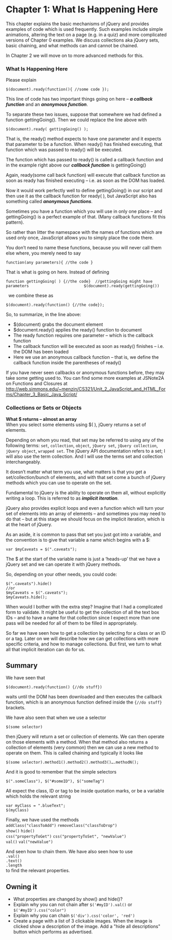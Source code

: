 # Chapter 1: What Is Happening Here 

This chapter explains the basic mechanisms of jQuery and provides examples of code which is used frequently. Such examples include simple animations, altering the text on a page (e.g. in a quiz) and more complicated versions of Chapter 0 examples. We discuss collections aka jQuery sets, basic chaining, and what methods can and cannot be chained.

In Chapter 2 we will move on to more advanced methods for this.


### What Is Happening Here 

Please explain  

    $(document).ready(function(){ //some code });
    
This line of code has two important things going on here – _**a callback function**_ and an _**anonymous function**_. 

To separate these two issues, suppose that somewhere we had defined a function gettingGoing(). Then we could replace the line above with 

    $(document).ready( gettingGoing() );
    
That is, the ready() method expects to have one parameter and it expects that parameter to be a function. When ready() has finished executing, that function which was passed to ready() will be executed.

The function which has passed to ready() is called a callback function and in the example right above our _**callback function**_ is gettingGoing()  

Again, ready(some call back function) will execute that callback function as soon as ready has finished executing – i.e. as soon as the DOM has loaded. 

Now it would work perfectly well to define gettingGoing() in our script and then use it as the callback function for ready( ), but JavaScript also has something called _**anonymous functions**_.  

Sometimes you have a function which you will use in only one place – and gettingGoing() is a perfect example of that.  (Many callback functions fit this pattern).  

So rather than litter the namespace with the names of functions which are used only once, JavaScript allows you to simply place the code there. 

You don’t need to name these functions, because you will never call them else where, you merely need to say 

    function(any parameters){ //the code }

That is what is going on here. Instead of defining

    function gettingGoing( ) {//the code}  //gettingGoing might have parameters                        $(document).ready(gettingGoing())    
 
 we combine these as 
    
    $(document).ready(function() {//the code});

So, to summarize, in the line above:
- $(document) grabs the document element
- $document.ready() applies the ready() function to document
- The ready function requires one parameter – which is the callback function
- The callback function will be executed as soon as ready() finishes – i.e. the DOM has been loaded
- Here we use an anonymous callback function – that is, we define the callback function inside the parentheses of ready()
  
If you have never seen callbacks or anonymous functions before, they may take some getting used to.  You can find some more examples at JSNote2A on Functions and Closures at http://web.simmons.edu/~menzin/CS321/Unit_2_JavaScript_and_HTML_Forms/Chapter_3_Basic_Java_Script/  


### Collections or Sets or Objects 

**What $ returns – almost an array** <br>
When you select some elements using $( ), jQuery returns a set of elements.

Depending on whom you read, that set may be referred to using any of the following terms: `set`, `collection`, `object`, `jQuery set`, `jQuery collection`, `jQuery object`, `wrapped set`. The jQuery API documentation refers to a set; I will also use the term collection. And I will use the terms set and collection interchangeably. 

It doesn’t matter what term you use, what matters is that you get a set/collection/bunch of elements, and with that set come a bunch of jQuery methods which you can use to operate on the set.

Fundamental to jQuery is the ability to operate on them all, without explicitly writing a loop.  This is referred to as _**implicit iteration**_.

jQuery also provides explicit loops and even a function which will turn your set of elements into an array of elements – and sometimes you may need to do that – but at this stage we should focus on the implicit iteration, which is at the heart of jQuery.  

As an aside, it is common to pass that set you just got into a variable, and the convention is to give that variable a name which begins with a $:  

    var $myCaveats = $(".caveats");
    
The $ at the start of the variable name is just a ‘heads-up’ that we have a jQuery set and we can operate it with jQuery methods.

So, depending on your other needs, you could code:

    $(".caveats").hide() 
    //or           
    $myCaveats = $(".caveats");
    $myCaveats.hide();
    
When would I bother with the extra step? Imagine that I had a complicated form to validate. It might be useful to get the collection of all the text box IDs – and to have a name for that collection since I expect more than one pass will be needed for all of them to be filled in appropriately. 

So far we have seen how to get a collection by selecting for a class or an ID or a tag.  Later on we will describe how we can get collections with more specific criteria, and how to manage collections. But first, we turn to what all that implicit iteration can do for us. 
























































## Summary

We have seen that 
  
    $(document).ready(function() {//do stuff}) 
    
waits until the DOM has been downloaded and then executes the callback function, which is an anonymous function defined inside the `{//do stuff}` brackets. 

We have also seen that when we use a selector 

    $(some selector) 
    
then jQuery will return a set or collection of elements. We can then operate on those elements with a method.  When that method also returns a collection of elements (very common) then we can use a new method to operate on them. This is called chaining and typically it looks like 

    $(some selector).method1().method2().method3()….methodN(); 
    
And it is good to remember that the simple selectors 

    $(".someClass"), $("#someID"), $("someTag")
    
All expect the class, ID or tag to be inside quotation marks, or be a variable which holds the relevant string 

    var myClass = ".blueText"; 
    $(myClass)
    
Finally, we have used the methods  <br>
`addClass("classToAdd")`  `removeClass("classToDrop")` <br>
`show()`  `hide()` <br>
`css("propertyToGet")`  `css("propertyToSet", "newValue")`  <br>
`val()` `val("newValue")` <br>

And seen how to chain them. We have also seen how to use <br>
`.val()` <br>
`.text()` <br>
`.length` <br>
to find the relevant  properties.

## Owning it

- What properties are changed by show() and hide()?
- Explain why you can not chain after `$('#myID').val()` or `$('#myID').css("color")`
- Explain why you can chain `$('div').css('color', 'red')`
- Create a page with a list of 3 clickable images. When the image is clicked show a description of the image. Add a "hide all descriptions" button which performs as advertised.  


















